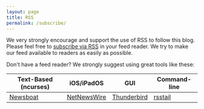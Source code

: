 ```yaml
---
layout: page
title: RSS
permalink: /subscribe/
---
```


We very strongly encourage and support the use of RSS to follow this blog.  Please feel free to [subscribe via RSS]({{site.baseurl}}/feed.xml) in your feed reader.  We try to make our feed available to readers as easily as possible.

Don't have a feed reader?  We strongly suggest using great tools like these:

|Text-Based (ncurses)                  |iOS/iPadOS                                  |GUI                                             |Command-line                                                 |
|---------------------------------------|---------------------------------------------|-------------------------------------------------|--------------------------------------------------------------|
| [Newsboat](https://newsboat.org/) | [NetNewsWire](https://netnewswire.com/) | [Thunderbird](https://www.thunderbird.net/) | [rsstail](https://github.com/folkertvanheusden/rsstail) |
